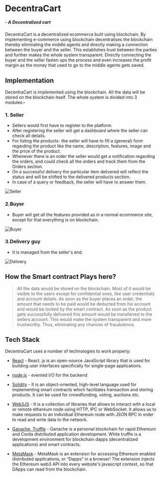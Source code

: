 # DecentraCart
##### _- A Decentralized cart_


DecentraCart is a decentralized ecommerce built using blockchain. By implementing e-commerce using blockchain decentralises the blockchain thereby eliminating the middle agents and directly making a connection between the buyer and the seller. This establishes trust between the parties and further makes the whole system transparent. Directly connecting the buyer and the seller fasten ups the process and even increases the profit margin as the money that used to go to the middle agents gets saved.

## Implementation

DecentraCart is implemented using the blockchain. All the data will be stored on the blockchain itself. The whole system is divided into 3 modules:-
### 1. Seller
- Sellers would first have to register to the platform.
- After registering the seller will get a dashboard where the seller can check all details.
- For listing the products- the seller will have to fill  a (general) form regarding the product like the name, description, features, image and the price of the product.
- Whenever there is an order the seller would get a notification regarding the orders, and could check all the orders and track them from the Orders section.
- On a successful delivery the particular item delivered will reflect the status and will be shifted to the delivered products section.
- In case of a query or feedback, the seller will have to answer them.

![Seller](https://user-images.githubusercontent.com/76172860/132112173-185ba01f-27ff-43be-a2e2-f5ef1ab2a67b.jpg)


### 2.Buyer
- Buyer will get all the features provided as in a normal ecommerce site, except for that everything is on blockchain.

![Buyer](https://user-images.githubusercontent.com/76172860/132112174-7042c931-38e9-4638-adca-b5ce5dc45843.jpg)

### 3.Delivery guy
- It is managed from the seller's end.

![Delivery](https://user-images.githubusercontent.com/76172860/132112176-88b590c3-ac14-4e2c-b82a-34c7e3caf799.jpg)
 

## How the Smart contract Plays here?
> All the data would be stored on the blockchain. Most of it would be visible to the users except for confidential ones, like user credentials and account details. As soon as the buyer places an order, the amount that needs to be paid would be deducted from his account and would be locked by the smart contract. As soon as the product gets successfully delivered this amount would be transferred to the sellers account. This would make the system transparent and more trustworthy. Thus, eliminating any chances of fraudulence.


## Tech Stack

DecentraCart uses a number of technologies to work properly:

- [React](https://reactjs.org/) - React. js is an open-source JavaScript library that is used for building user interfaces specifically for single-page applications. 
- [node.js](https://nodejs.org/en/) - evented I/O for the backend
- [Solidity](https://soliditylang.org/) - It is an object-oriented, high-level language used for implementing smart contracts which facilitates transaction and storing products. It can be used for crowdfunding, voting, auctions etc.
- [Web3JS](https://web3js.readthedocs.io/en/v1.5.2/#) - It is a collection of libraries that allows to interact with a local or remote ethereum node using HTTP, IPC or WebSocket. It allows us to make requests to an individual Ethereum node with JSON RPC in order to read and write data to the network. 

- [Ganache, Truffle](https://www.trufflesuite.com/ganache) - Ganache is a personal blockchain for rapid Ethereum and Corda distributed application development. While truffle is a development environment for blockchain dapps (decentralized applications) and smart contracts.


- [MetaMask](https://metamask.io/) - MetaMask is an extension for accessing Ethereum enabled distributed applications, or “Dapps” in a browser! The extension injects the Ethereum web3 API into every website's javascript context, so that DApps can read from the blockchain.

